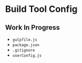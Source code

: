 # Build Tool Config

## Work In Progress

- `gulpfile.js`
- `package.json`
- `.gitignore`
- `userConfig.js`
